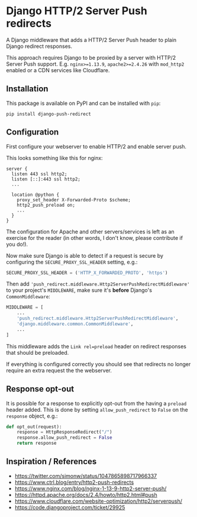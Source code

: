 # Django HTTP/2 Server Push redirects

A Django middleware that adds a HTTP/2 Server Push header to plain
Django redirect responses.

This approach requires Django to be proxied by a server with
HTTP/2 Server Push support. E.g. `nginx>=1.13.9`, `apache2>=2.4.26` with 
`mod_http2` enabled or a CDN services like Cloudflare.

## Installation

This package is available on PyPI and can be installed with `pip`:

```shell
pip install django-push-redirect
```

## Configuration

First configure your webserver to enable HTTP/2 and enable server push.

This looks something like this for nginx: 

```nginx
server {
  listen 443 ssl http2;
  listen [::]:443 ssl http2;
  ...

  location @python {
    proxy_set_header X-Forwarded-Proto $scheme;
    http2_push_preload on;
    ...
  }
}
```

The configuration for Apache and other servers/services is left as an
exercise for the reader (in other words, I don't know, please 
contribute if you do!).

Now make sure Django is able to detect if a request is secure 
by configuring the `SECURE_PROXY_SSL_HEADER` setting, e.g.:

```python
SECURE_PROXY_SSL_HEADER = ('HTTP_X_FORWARDED_PROTO', 'https')
``` 

Then add `'push_redirect.middleware.Http2ServerPushRedirectMiddleware'`
to your project's `MIDDLEWARE`, make sure it's **before** Django's
`CommonMiddleware`:

```python
MIDDLEWARE = [
    ...
    'push_redirect.middleware.Http2ServerPushRedirectMiddleware',
    'django.middleware.common.CommonMiddleware',
    ...
]
```

This middleware adds the `Link rel=preload` header on redirect
responses that should be preloaded.

If everything is configured correctly you should see that redirects
no longer require an extra request the the webserver.

## Response opt-out

It is possible for a response to explicitly opt-out from the having
a `preload` header added. This is done by setting `allow_push_redirect`
to `False` on the `response` object, e.g.:

```python
def opt_out(request):
    response = HttpResponseRedirect("/")
    response.allow_push_redirect = False
    return response
```


## Inspiration / References

* <https://twitter.com/simonw/status/1047865898717966337>
* <https://www.ctrl.blog/entry/http2-push-redirects>
* <https://www.nginx.com/blog/nginx-1-13-9-http2-server-push/>
* <https://httpd.apache.org/docs/2.4/howto/http2.html#push>
* <https://www.cloudflare.com/website-optimization/http2/serverpush/>
* <https://code.djangoproject.com/ticket/29925>
